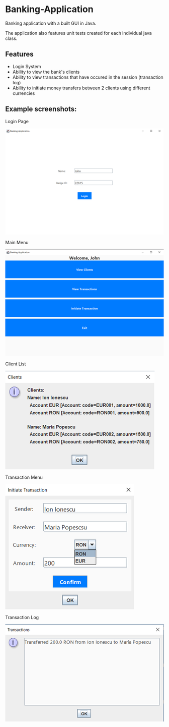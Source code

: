 # Banking-Application

Banking application with a built GUI in Java.

The application also features unit tests created for each individual java class.

## Features
- Login System
- Ability to view the bank's clients
- Ability to view transactions that have occured in the session (transaction log)
- Ability to initiate money transfers between 2 clients using different currencies

## Example screenshots:

Login Page

![Login](images/Login.png)

Main Menu

![Menu](images/menu.png)

Client List

![List](images/list.png)

Transaction Menu

![Transaction](images/transaction.png)

Transaction Log

![Log](images/end.png)





